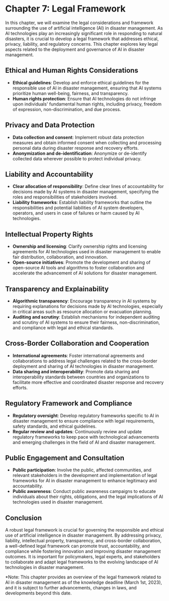 Chapter 7: Legal Framework
==========================

In this chapter, we will examine the legal considerations and framework surrounding the use of artificial intelligence (AI) in disaster management. As AI technologies play an increasingly significant role in responding to natural disasters, it is crucial to develop a legal framework that addresses ethical, privacy, liability, and regulatory concerns. This chapter explores key legal aspects related to the deployment and governance of AI in disaster management.

Ethical and Human Rights Considerations
---------------------------------------

* **Ethical guidelines**: Develop and enforce ethical guidelines for the responsible use of AI in disaster management, ensuring that AI systems prioritize human well-being, fairness, and transparency.
* **Human rights protection**: Ensure that AI technologies do not infringe upon individuals' fundamental human rights, including privacy, freedom of expression, non-discrimination, and due process.

Privacy and Data Protection
---------------------------

* **Data collection and consent**: Implement robust data protection measures and obtain informed consent when collecting and processing personal data during disaster response and recovery efforts.
* **Anonymization and de-identification**: Anonymize or de-identify collected data wherever possible to protect individual privacy.

Liability and Accountability
----------------------------

* **Clear allocation of responsibility**: Define clear lines of accountability for decisions made by AI systems in disaster management, specifying the roles and responsibilities of stakeholders involved.
* **Liability frameworks**: Establish liability frameworks that outline the responsibilities and potential liabilities of AI system developers, operators, and users in case of failures or harm caused by AI technologies.

Intellectual Property Rights
----------------------------

* **Ownership and licensing**: Clarify ownership rights and licensing agreements for AI technologies used in disaster management to enable fair distribution, collaboration, and innovation.
* **Open-source initiatives**: Promote the development and sharing of open-source AI tools and algorithms to foster collaboration and accelerate the advancement of AI solutions for disaster management.

Transparency and Explainability
-------------------------------

* **Algorithmic transparency**: Encourage transparency in AI systems by requiring explanations for decisions made by AI technologies, especially in critical areas such as resource allocation or evacuation planning.
* **Auditing and scrutiny**: Establish mechanisms for independent auditing and scrutiny of AI systems to ensure their fairness, non-discrimination, and compliance with legal and ethical standards.

Cross-Border Collaboration and Cooperation
------------------------------------------

* **International agreements**: Foster international agreements and collaborations to address legal challenges related to the cross-border deployment and sharing of AI technologies in disaster management.
* **Data sharing and interoperability**: Promote data sharing and interoperability standards between countries and organizations to facilitate more effective and coordinated disaster response and recovery efforts.

Regulatory Framework and Compliance
-----------------------------------

* **Regulatory oversight**: Develop regulatory frameworks specific to AI in disaster management to ensure compliance with legal requirements, safety standards, and ethical guidelines.
* **Regular review and updates**: Continuously review and update regulatory frameworks to keep pace with technological advancements and emerging challenges in the field of AI and disaster management.

Public Engagement and Consultation
----------------------------------

* **Public participation**: Involve the public, affected communities, and relevant stakeholders in the development and implementation of legal frameworks for AI in disaster management to enhance legitimacy and accountability.
* **Public awareness**: Conduct public awareness campaigns to educate individuals about their rights, obligations, and the legal implications of AI technologies used in disaster management.

Conclusion
----------

A robust legal framework is crucial for governing the responsible and ethical use of artificial intelligence in disaster management. By addressing privacy, liability, intellectual property, transparency, and cross-border collaboration, a well-defined legal framework can promote trust, accountability, and compliance while fostering innovation and improving disaster management outcomes. It is important for policymakers, legal experts, and stakeholders to collaborate and adapt legal frameworks to the evolving landscape of AI technologies in disaster management.

\*Note: This chapter provides an overview of the legal framework related to AI in disaster management as of the knowledge deadline (March 1st, 2023), and it is subject to further advancements, changes in laws, and developments beyond this date.
